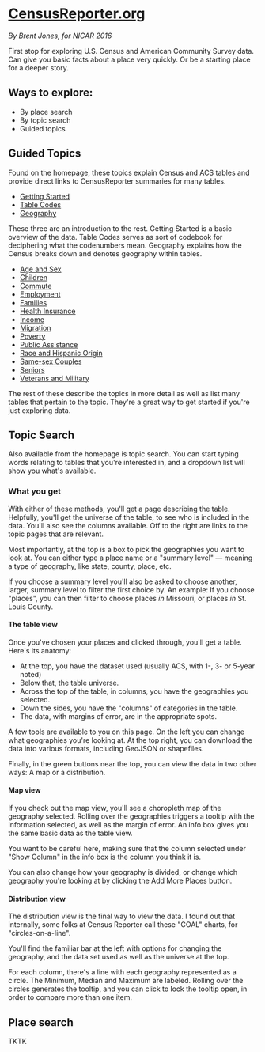 # [CensusReporter.org](http://censusreporter.org)

*By Brent Jones, for NICAR 2016*

First stop for exploring U.S. Census and American Community Survey data.
Can give you basic facts about a place very quickly.
Or be a starting place for a deeper story.

## Ways to explore:

* By place search
* By topic search
* Guided topics

## Guided Topics
Found on the homepage, these topics explain Census and ACS tables and provide direct links to CensusReporter summaries for many tables.

* [Getting Started](http://censusreporter.org/topics/getting-started/)
* [Table Codes](http://censusreporter.org/topics/table-codes/)
* [Geography](http://censusreporter.org/topics/geography/)

These three are an introduction to the rest. Getting Started is a basic overview of the data. Table Codes serves as sort of codebook for deciphering what the codenumbers mean. Geography explains how the Census breaks down and denotes geography within tables.

* [Age and Sex](http://censusreporter.org/topics/age-sex/)
* [Children](http://censusreporter.org/topics/children/)
* [Commute](http://censusreporter.org/topics/commute/)
* [Employment](http://censusreporter.org/topics/employment/)
* [Families](http://censusreporter.org/topics/families/)
* [Health Insurance](http://censusreporter.org/topics/health-insurance/)
* [Income](http://censusreporter.org/topics/income/)
* [Migration](http://censusreporter.org/topics/migration/)
* [Poverty](http://censusreporter.org/topics/poverty/)
* [Public Assistance](http://censusreporter.org/topics/public-assistance/)
* [Race and Hispanic Origin](http://censusreporter.org/topics/race-hispanic/)
* [Same-sex Couples](http://censusreporter.org/topics/same-sex/)
* [Seniors](http://censusreporter.org/topics/seniors/)
* [Veterans and Military](http://censusreporter.org/topics/veterans/)

The rest of these describe the topics in more detail as well as list many tables that pertain to the topic. They're a great way to get started if you're just exploring data.

## Topic Search

Also available from the homepage is topic search. You can start typing words relating to tables that you're interested in, and a dropdown list will show you what's available.

### What you get

With either of these methods, you'll get a page describing the table. Helpfully, you'll get the universe of the table, to see who is included in the data. You'll also see the columns available. Off to the right are links to the topic pages that are relevant.

Most importantly, at the top is a box to pick the geographies you want to look at. You can either type a place name or a "summary level" — meaning a type of geography, like state, county, place, etc.

If you choose a summary level you'll also be asked to choose another, larger, summary level to filter the first choice by. An example: If you choose "places", you can then filter to choose places *in* Missouri, or places *in* St. Louis County.

#### The table view

Once you've chosen your places and clicked through, you'll get a table. Here's its anatomy:

* At the top, you have the dataset used (usually ACS, with 1-, 3- or 5-year noted)
* Below that, the table universe.
* Across the top of the table, in columns, you have the geographies you selected.
* Down the sides, you have the "columns" of categories in the table.
* The data, with margins of error, are in the appropriate spots.

A few tools are available to you on this page. On the left you can change what geographies you're looking at. At the top right, you can download the data into various formats, including GeoJSON or shapefiles.

Finally, in the green buttons near the top, you can view the data in two other ways: A map or a distribution.

#### Map view

If you check out the map view, you'll see a choropleth map of the geography selected. Rolling over the geographies triggers a tooltip with the information selected, as well as the margin of error. An info box gives you the same basic data as the table view.

You want to be careful here, making sure that the column selected under "Show Column" in the info box is the column you think it is.

You can also change how your geography is divided, or change which geography you're looking at by clicking the Add More Places button.

#### Distribution view

The distribution view is the final way to view the data. I found out that internally, some folks at Census Reporter call these "COAL" charts, for "circles-on-a-line".

You'll find the familiar bar at the left with options for changing the geography, and the data set used as well as the universe at the top.

For each column, there's a line with each geography represented as a circle. The Minimum, Median and Maximum are labeled. Rolling over the circles generates the tooltip, and you can click to lock the tooltip open, in order to compare more than one item.

## Place search

TKTK